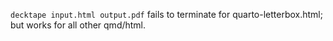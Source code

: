 `decktape input.html output.pdf` fails to terminate for quarto-letterbox.html; but works for all other qmd/html.
